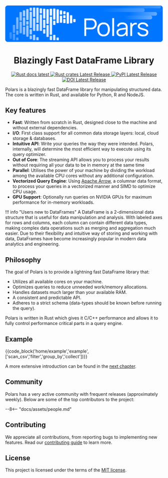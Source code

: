 ![logo](https://raw.githubusercontent.com/pola-rs/polars-static/master/banner/polars_github_banner.svg)

<h1 style="text-align:center">Blazingly Fast DataFrame Library </h1>
<div align="center">
  <a href="https://docs.rs/polars/latest/polars/">
    <img src="https://docs.rs/polars/badge.svg" alt="Rust docs latest"/>
  </a>
  <a href="https://crates.io/crates/polars">
    <img src="https://img.shields.io/crates/v/polars.svg" alt="Rust crates Latest Release"/>
  </a>
  <a href="https://pypi.org/project/polars/">
    <img src="https://img.shields.io/pypi/v/polars.svg" alt="PyPI Latest Release"/>
  </a>
  <a href="https://doi.org/10.5281/zenodo.7697217">
    <img src="https://zenodo.org/badge/DOI/10.5281/zenodo.7697217.svg" alt="DOI Latest Release"/>
  </a>
</div>

Polars is a blazingly fast DataFrame library for manipulating structured data. The core is written in Rust, and available for Python, R and NodeJS.

## Key features

- **Fast**: Written from scratch in Rust, designed close to the machine and without external dependencies.
- **I/O**: First class support for all common data storage layers: local, cloud storage & databases.
- **Intuitive API**: Write your queries the way they were intended. Polars, internally, will determine the most efficient way to execute using its query optimizer.
- **Out of Core**: The streaming API allows you to process your results without requiring all your data to be in memory at the same time
- **Parallel**: Utilises the power of your machine by dividing the workload among the available CPU cores without any additional configuration.
- **Vectorized Query Engine**: Using [Apache Arrow](https://arrow.apache.org/), a columnar data format, to process your queries in a vectorized manner and SIMD to optimize CPU usage.
- **GPU Support**: Optionally run queries on NVIDIA GPUs for maximum performance for in-memory workloads.

<!-- dprint-ignore-start -->

!!! info "Users new to DataFrames"
    A DataFrame is a 2-dimensional data structure that is useful for data manipulation and analysis. With labeled axes for rows and columns, each column can contain different data types, making complex data operations such as merging and aggregation much easier. Due to their flexibility and intuitive way of storing and working with data, DataFrames have become increasingly popular in modern data analytics and engineering.

<!-- dprint-ignore-end -->

## Philosophy

The goal of Polars is to provide a lightning fast DataFrame library that:

- Utilizes all available cores on your machine.
- Optimizes queries to reduce unneeded work/memory allocations.
- Handles datasets much larger than your available RAM.
- A consistent and predictable API.
- Adheres to a strict schema (data-types should be known before running the query).

Polars is written in Rust which gives it C/C++ performance and allows it to fully control performance critical parts in a query engine.

## Example

{{code_block('home/example','example',['scan_csv','filter','group_by','collect'])}}

A more extensive introduction can be found in the [next chapter](user-guide/getting-started.md).

## Community

Polars has a very active community with frequent releases (approximately weekly). Below are some of the top contributors to the project:

--8<-- "docs/assets/people.md"

## Contributing

We appreciate all contributions, from reporting bugs to implementing new features. Read our [contributing guide](development/contributing/index.md) to learn more.

## License

This project is licensed under the terms of the [MIT license](https://github.com/pola-rs/polars/blob/main/LICENSE).
